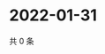 # 2022-01-31

共 0 条

<!-- BEGIN WEIBO -->
<!-- 最后更新时间 Mon Jan 31 2022 11:09:00 GMT+0800 (China Standard Time) -->

<!-- END WEIBO -->

